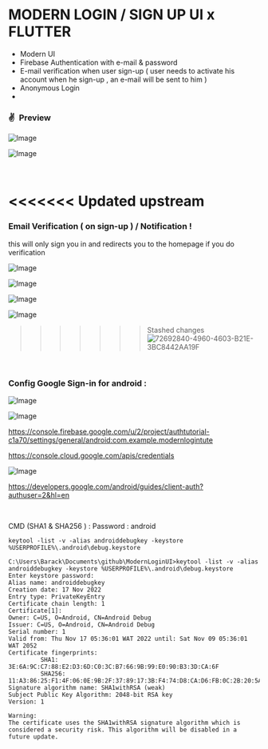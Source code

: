 # MODERN LOGIN / SIGN UP UI x FLUTTER

* Modern UI
* Firebase Authentication with e-mail & password
* E-mail verification when user sign-up ( user needs to activate his account when he sign-up , an e-mail will be sent to him )
* Anonymous Login 
* 

### ✌&ensp;Preview

![Image](https://i.imgur.com/jUuQWM1.png)


![Image](https://i.imgur.com/8JHEdN0.png)

<br/>


<<<<<<< Updated upstream
=======

### Email Verification ( on sign-up ) / Notification ! 

this will only sign you in and redirects you to the homepage if you do verification

![Image](https://i.imgur.com/Cjn3vuh.png)

![Image](https://i.imgur.com/f8tWels.png)

![Image](https://i.imgur.com/d6lUwC1.png)

![Image](https://i.imgur.com/HUKqlKo.png)




>>>>>>> Stashed changes
![72692840-4960-4603-B21E-3BC8442AA19F](https://user-images.githubusercontent.com/29016489/206952739-29d2403c-c26b-472f-9f4d-fdc0e1458326.JPG)

<br/>



### Config Google Sign-in for android : 


![Image](https://i.imgur.com/GGpEh1n.png)



![Image](https://i.imgur.com/6oWnT0f.png)

https://console.firebase.google.com/u/2/project/authtutorial-c1a70/settings/general/android:com.example.modernlogintute

https://console.cloud.google.com/apis/credentials



![Image](https://i.imgur.com/xdsGDwa.png)

https://developers.google.com/android/guides/client-auth?authuser=2&hl=en


<br/> 


CMD (SHA1 & SHA256 ) : 
Password : android 

```
keytool -list -v -alias androiddebugkey -keystore %USERPROFILE%\.android\debug.keystore
```


```
C:\Users\Barack\Documents\github\ModernLoginUI>keytool -list -v -alias androiddebugkey -keystore %USERPROFILE%\.android\debug.keystore
Enter keystore password:
Alias name: androiddebugkey
Creation date: 17 Nov 2022
Entry type: PrivateKeyEntry
Certificate chain length: 1
Certificate[1]:
Owner: C=US, O=Android, CN=Android Debug
Issuer: C=US, O=Android, CN=Android Debug
Serial number: 1
Valid from: Thu Nov 17 05:36:01 WAT 2022 until: Sat Nov 09 05:36:01 WAT 2052
Certificate fingerprints:
         SHA1: 3E:6A:9C:C7:88:E2:D3:6D:C0:3C:B7:66:9B:99:E0:90:B3:3D:CA:6F
         SHA256: 11:A3:86:25:F1:4F:06:0E:9B:2F:37:89:17:3B:F4:74:D8:CA:D6:FB:0C:2B:20:5A:47:21:F7:BB:13:70:29:C9
Signature algorithm name: SHA1withRSA (weak)
Subject Public Key Algorithm: 2048-bit RSA key
Version: 1

Warning:
The certificate uses the SHA1withRSA signature algorithm which is considered a security risk. This algorithm will be disabled in a future update.
```
